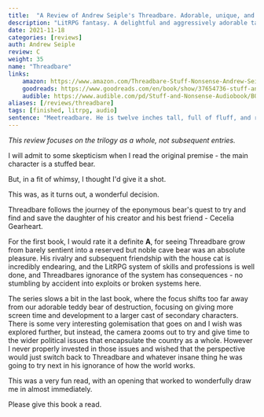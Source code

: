 ```yaml
---
title:  "A Review of Andrew Seiple's Threadbare. Adorable, unique, and fascinating."
description: "LitRPG fantasy. A delightful and aggressively adorable take on the genre. A sentient golem teddy bears searching for their kidnapped child, teaming up with the household cat."
date: 2021-11-18
categories: [reviews]
auth: Andrew Seiple
review: C
weight: 35
name: "Threadbare"
links:
    amazon: https://www.amazon.com/Threadbare-Stuff-Nonsense-Andrew-Seiple-ebook/dp/B078KGS4V4
    goodreads: https://www.goodreads.com/en/book/show/37654736-stuff-and-nonsense
    audible: https://www.audible.com/pd/Stuff-and-Nonsense-Audiobook/B07D3C3KZ1
aliases: [/reviews/threadbare]
tags: [finished, litrpg, audio]
sentence: "Meetreadbare. He is twelve inches tall, full of fluff, and really, really bad at being a hero."
---
```


*This review focuses on the trilogy as a whole, not subsequent entries.*

I will admit to some skepticism when I read the original premise - the main character is a stuffed bear.

But, in a fit of whimsy, I thought I'd give it a shot. 

This was, as it turns out, a wonderful decision.

Threadbare follows the journey of the eponymous bear's quest to try and find and save the daughter of his creator and his best friend - Cecelia Gearheart.

For the first book, I would rate it a definite **A**, for seeing Threadbare grow from barely sentient into a reserved but noble cave bear was an absolute pleasure. His rivalry and subsequent friendship with the house cat is incredibly endearing, and the LitRPG system of skills and professions is well done, and Threadbares ignorance of the system has consequences - no stumbling by accident into exploits or broken systems here.

The series slows a bit in the last book, where the focus shifts too far away from our adorable teddy bear of destruction, focusing on giving more screen time and development to a larger cast of secondary characters. There is some very interesting golemisation that goes on and I wish was explored further, but instead, the camera zooms out to try and give time to the wider political issues that encapsulate the country as a whole. However I never properly invested in those issues and wished that the perspective would just switch back to Threadbare and whatever insane thing he was going to try next in his ignorance of how the world works.

This was a very fun read, with an opening that worked to wonderfully draw me in almost immediately. 

Please give this book a read.